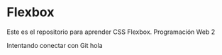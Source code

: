 # Flexbox
Este es el repositorio para aprender CSS Flexbox.
Programación Web 2

Intentando conectar con Git
hola